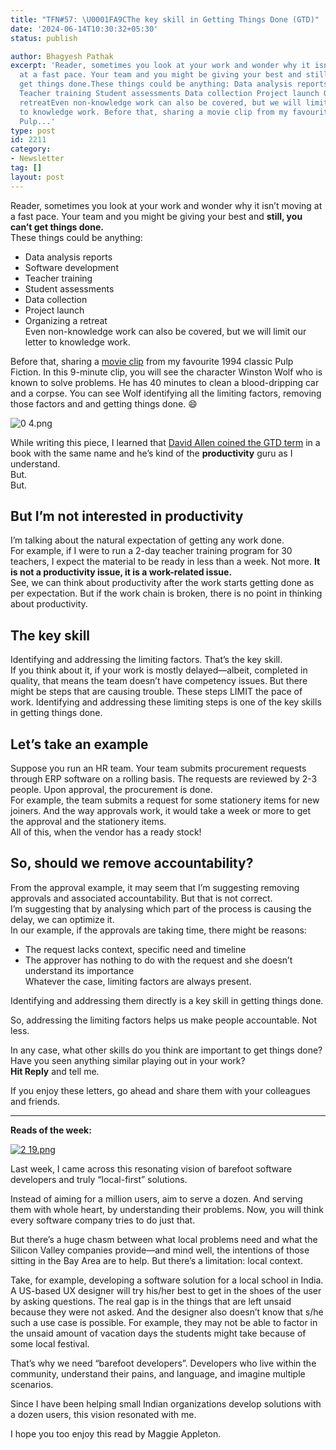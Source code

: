 ```yaml
---
title: "TFN#57: \U0001FA9CThe key skill in Getting Things Done (GTD)"
date: '2024-06-14T10:30:32+05:30'
status: publish

author: Bhagyesh Pathak
excerpt: 'Reader, sometimes you look at your work and wonder why it isn''t moving
  at a fast pace. Your team and you might be giving your best and still, you can''t
  get things done.These things could be anything: Data analysis reports Software development
  Teacher training Student assessments Data collection Project launch Organizing a
  retreatEven non-knowledge work can also be covered, but we will limit our letter
  to knowledge work. Before that, sharing a movie clip from my favourite 1994 classic
  Pulp...'
type: post
id: 2211
category:
- Newsletter
tag: []
layout: post
---
```


Reader, sometimes you look at your work and wonder why it isn’t moving at a fast pace. Your team and you might be giving your best and **still, you can’t get things done.**​  
These things could be anything:

- Data analysis reports
- Software development
- Teacher training
- Student assessments
- Data collection
- Project launch
- Organizing a retreat  
  Even non-knowledge work can also be covered, but we will limit our letter to knowledge work.

Before that, sharing a [movie clip](https://www.youtube.com/watch?v=yOZB6mNqhuA) from my favourite 1994 classic Pulp Fiction. In this 9-minute clip, you will see the character Winston Wolf who is known to solve problems. He has 40 minutes to clean a blood-dripping car and a corpse. You can see Wolf identifying all the limiting factors, removing those factors and and getting things done. 😄

![0 4.png](https://embed.filekitcdn.com/e/tkwVjiL2WnM6sb9P2ZThes/2vUM8ztFcFKHNWy87QEowx)

While writing this piece, I learned that [David Allen coined the GTD term](https://gettingthingsdone.com/) in a book with the same name and he’s kind of the **productivity** guru as I understand.  
But.  
But.

But I’m not interested in productivity
--------------------------------------

I’m talking about the natural expectation of getting any work done.  
For example, if I were to run a 2-day teacher training program for 30 teachers, I expect the material to be ready in less than a week. Not more. **It is not a productivity issue, it is a work-related issue.**​  
See, we can think about productivity after the work starts getting done as per expectation. But if the work chain is broken, there is no point in thinking about productivity.

The key skill
-------------

Identifying and addressing the limiting factors. That’s the key skill.  
If you think about it, if your work is mostly delayed—albeit, completed in quality, that means the team doesn’t have competency issues. But there might be steps that are causing trouble. These steps LIMIT the pace of work. Identifying and addressing these limiting steps is one of the key skills in getting things done.

Let’s take an example
---------------------

Suppose you run an HR team. Your team submits procurement requests through ERP software on a rolling basis. The requests are reviewed by 2-3 people. Upon approval, the procurement is done.  
For example, the team submits a request for some stationery items for new joiners. And the way approvals work, it would take a week or more to get the approval and the stationery items.  
All of this, when the vendor has a ready stock!

So, should we remove accountability?
------------------------------------

From the approval example, it may seem that I’m suggesting removing approvals and associated accountability. But that is not correct.  
I’m suggesting that by analysing which part of the process is causing the delay, we can optimize it.  
In our example, if the approvals are taking time, there might be reasons:

- The request lacks context, specific need and timeline
- The approver has nothing to do with the request and she doesn’t understand its importance  
  Whatever the case, limiting factors are always present.

Identifying and addressing them directly is a key skill in getting things done.

So, addressing the limiting factors helps us make people accountable. Not less.

In any case, what other skills do you think are important to get things done? Have you seen anything similar playing out in your work?  
​**Hit Reply** and tell me.

If you enjoy these letters, go ahead and share them with your colleagues and friends.

---

**Reads of the week:**

[![2 19.png](https://embed.filekitcdn.com/e/tkwVjiL2WnM6sb9P2ZThes/7TMz7uZJeEw7YRxV8po94e)](https://maggieappleton.com/home-cooked-software)

Last week, I came across this resonating vision of barefoot software developers and truly “local-first” solutions.

Instead of aiming for a million users, aim to serve a dozen. And serving them with whole heart, by understanding their problems. Now, you will think every software company tries to do just that.

But there’s a huge chasm between what local problems need and what the Silicon Valley companies provide—and mind well, the intentions of those sitting in the Bay Area are to help. But there’s a limitation: local context.

Take, for example, developing a software solution for a local school in India. A US-based UX designer will try his/her best to get in the shoes of the user by asking questions. The real gap is in the things that are left unsaid because they were not asked. And the designer also doesn’t know that s/he such a use case is possible. For example, they may not be able to factor in the unsaid amount of vacation days the students might take because of some local festival.

That’s why we need “barefoot developers”. Developers who live within the community, understand their pains, and language, and imagine multiple scenarios.

Since I have been helping small Indian organizations develop solutions with a dozen users, this vision resonated with me.

I hope you too enjoy this read by Maggie Appleton.